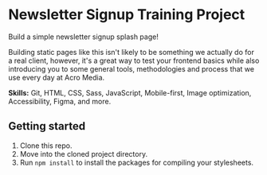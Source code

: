 

# Newsletter Signup Training Project

Build a simple newsletter signup splash page!

Building static pages like this isn't likely to be something we actually do for a real client, however, it's a great way to test your frontend basics while also introducing you to some general tools, methodologies and process that we use every day at Acro Media.

**Skills:** Git, HTML, CSS, Sass, JavaScript, Mobile-first, Image optimization, Accessibility, Figma, and more.

## Getting started

1. Clone this repo.
2. Move into the cloned project directory.
3. Run `npm install` to install the packages for compiling your stylesheets.


